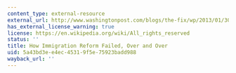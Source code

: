 ```yaml
---
content_type: external-resource
external_url: http://www.washingtonpost.com/blogs/the-fix/wp/2013/01/30/how-immigration-reform-failed-over-and-over/
has_external_license_warning: true
license: https://en.wikipedia.org/wiki/All_rights_reserved
status: ''
title: How Immigration Reform Failed, Over and Over
uid: 5a43bd3e-e4ec-4531-9f5e-75923badd988
wayback_url: ''
---
```

